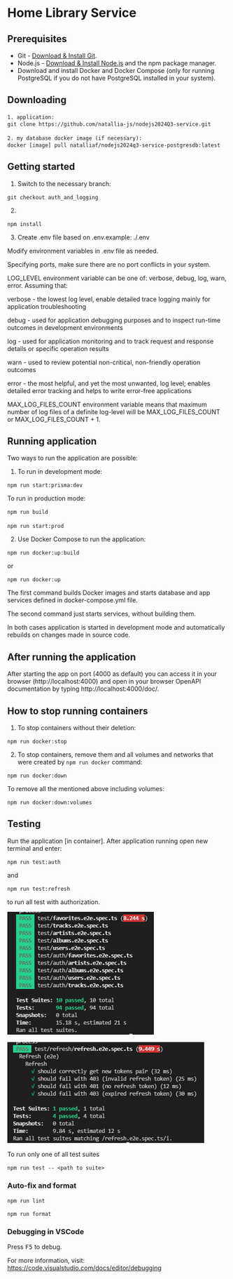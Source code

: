 # Home Library Service

## Prerequisites

- Git - [Download & Install Git](https://git-scm.com/downloads).
- Node.js - [Download & Install Node.js](https://nodejs.org/en/download/) and the npm package manager.
- Download and install Docker and Docker Compose (only for running PostgreSQL if you do not have PostgreSQL installed in your system).

## Downloading

```
1. application:
git clone https://github.com/natallia-js/nodejs2024Q3-service.git

2. my database docker image (if necessary):
docker [image] pull natalliaf/nodejs2024q3-service-postgresdb:latest
```

## Getting started

1. Switch to the necessary branch:

```
git checkout auth_and_logging
```

2. 

```
npm install
```

3. Create .env file based on .env.example: ./.env

Modify environment variables in .env file as needed.

Specifying ports, make sure there are no port conflicts in your system.

LOG_LEVEL environment variable can be one of: verbose, debug, log, warn, error.
Assuming that:

  verbose - the lowest log level, enable detailed trace logging mainly for application troubleshooting

  debug - used for application debugging purposes and to inspect run-time outcomes in development environments

  log - used for application monitoring and to track request and response details or specific operation results

  warn - used to review potential non-critical, non-friendly operation outcomes

  error - the most helpful, and yet the most unwanted, log level;
          enables detailed error tracking and helps to write error-free applications

MAX_LOG_FILES_COUNT environment variable means that maximum number of log files of a definite log-level will be MAX_LOG_FILES_COUNT or MAX_LOG_FILES_COUNT + 1.

## Running application

Two ways to run the application are possible:

1. To run in development mode:

```
npm run start:prisma:dev
```

To run in production mode:

```
npm run build

npm run start:prod
```

2. Use Docker Compose to run the application:

```
npm run docker:up:build
```

or

```
npm run docker:up
```

The first command builds Docker images and starts database and app services defined in docker-compose.yml file. 

The second command just starts services, without building them.

In both cases application is started in development mode and automatically rebuilds on changes made in source code.

## After running the application

After starting the app on port (4000 as default) you can access it in your browser (http://localhost:4000) and open in your browser OpenAPI documentation by typing http://localhost:4000/doc/.

## How to stop running containers

1. To stop containers without their deletion:

```
npm run docker:stop
```

2. To stop containers, remove them and all volumes and networks that were created by `npm run docker` command:

```
npm run docker:down
```

To remove all the mentioned above including volumes:

```
npm run docker:down:volumes
```
## Testing

Run the application [in container]. After application running open new terminal and enter:

```
npm run test:auth
```

and

```
npm run test:refresh
```

to run all test with authorization.

![auth test results](images_for_readme/auth-test-result.png)

![refresh test results](images_for_readme/refresh-test-result.png)

To run only one of all test suites

```
npm run test -- <path to suite>
```

### Auto-fix and format

```
npm run lint
```

```
npm run format
```

### Debugging in VSCode

Press <kbd>F5</kbd> to debug.

For more information, visit: https://code.visualstudio.com/docs/editor/debugging
